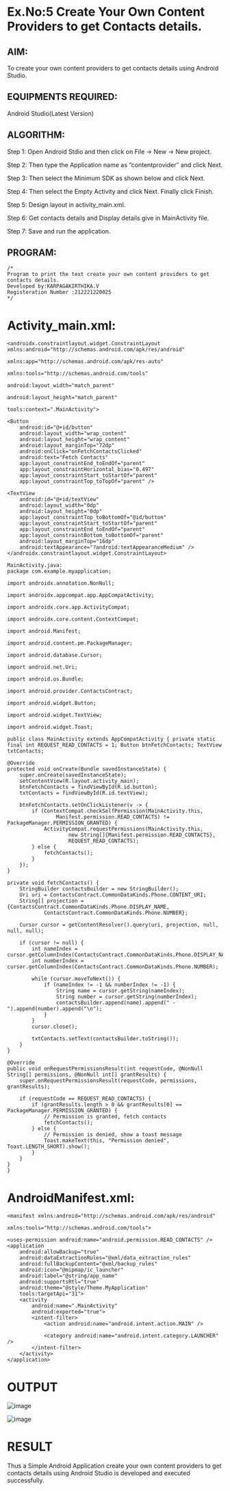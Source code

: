 
# Ex.No:5 Create Your Own Content Providers to get Contacts details.


## AIM:

To create your own content providers to get contacts details using Android Studio.

## EQUIPMENTS REQUIRED:

Android Studio(Latest Version)

## ALGORITHM:

Step 1: Open Android Stdio and then click on File -> New -> New project.

Step 2: Then type the Application name as “contentprovider″ and click Next. 

Step 3: Then select the Minimum SDK as shown below and click Next.

Step 4: Then select the Empty Activity and click Next. Finally click Finish.

Step 5: Design layout in activity_main.xml.

Step 6: Get contacts details and Display details give in MainActivity file.

Step 7: Save and run the application.

## PROGRAM:
```
/*
Program to print the text create your own content providers to get contacts details.
Developed by:KARPAGAKIRTHIKA.V
Registeration Number :212221220025
*/
```


# Activity_main.xml:
```
<androidx.constraintlayout.widget.ConstraintLayout xmlns:android="http://schemas.android.com/apk/res/android"

xmlns:app="http://schemas.android.com/apk/res-auto"

xmlns:tools="http://schemas.android.com/tools"

android:layout_width="match_parent"

android:layout_height="match_parent"

tools:context=".MainActivity">

<Button
    android:id="@+id/button"
    android:layout_width="wrap_content"
    android:layout_height="wrap_content"
    android:layout_marginTop="72dp"
    android:onClick="onFetchContactsClicked"
    android:text="Fetch Contacts"
    app:layout_constraintEnd_toEndOf="parent"
    app:layout_constraintHorizontal_bias="0.497"
    app:layout_constraintStart_toStartOf="parent"
    app:layout_constraintTop_toTopOf="parent" />

<TextView
    android:id="@+id/textView"
    android:layout_width="0dp"
    android:layout_height="0dp"
    app:layout_constraintTop_toBottomOf="@id/button"
    app:layout_constraintStart_toStartOf="parent"
    app:layout_constraintEnd_toEndOf="parent"
    app:layout_constraintBottom_toBottomOf="parent"
    android:layout_marginTop="16dp"
    android:textAppearance="?android:textAppearanceMedium" />
</androidx.constraintlayout.widget.ConstraintLayout>

MainActivity.java:
package com.example.myapplication;

import androidx.annotation.NonNull;

import androidx.appcompat.app.AppCompatActivity;

import androidx.core.app.ActivityCompat;

import androidx.core.content.ContextCompat;

import android.Manifest;

import android.content.pm.PackageManager;

import android.database.Cursor;

import android.net.Uri;

import android.os.Bundle;

import android.provider.ContactsContract;

import android.widget.Button;

import android.widget.TextView;

import android.widget.Toast;

public class MainActivity extends AppCompatActivity { private static final int REQUEST_READ_CONTACTS = 1; Button btnFetchContacts; TextView txtContacts;

@Override
protected void onCreate(Bundle savedInstanceState) {
    super.onCreate(savedInstanceState);
    setContentView(R.layout.activity_main);
    btnFetchContacts = findViewById(R.id.button);
    txtContacts = findViewById(R.id.textView);

    btnFetchContacts.setOnClickListener(v -> {
        if (ContextCompat.checkSelfPermission(MainActivity.this,
                Manifest.permission.READ_CONTACTS) != PackageManager.PERMISSION_GRANTED) {
            ActivityCompat.requestPermissions(MainActivity.this,
                    new String[]{Manifest.permission.READ_CONTACTS},
                    REQUEST_READ_CONTACTS);
        } else {
            fetchContacts();
        }
    });
}

private void fetchContacts() {
    StringBuilder contactsBuilder = new StringBuilder();
    Uri uri = ContactsContract.CommonDataKinds.Phone.CONTENT_URI;
    String[] projection = {ContactsContract.CommonDataKinds.Phone.DISPLAY_NAME,
            ContactsContract.CommonDataKinds.Phone.NUMBER};

    Cursor cursor = getContentResolver().query(uri, projection, null, null, null);

    if (cursor != null) {
        int nameIndex = cursor.getColumnIndex(ContactsContract.CommonDataKinds.Phone.DISPLAY_NAME);
        int numberIndex = cursor.getColumnIndex(ContactsContract.CommonDataKinds.Phone.NUMBER);

        while (cursor.moveToNext()) {
            if (nameIndex != -1 && numberIndex != -1) {
                String name = cursor.getString(nameIndex);
                String number = cursor.getString(numberIndex);
                contactsBuilder.append(name).append(" - ").append(number).append("\n");
            }
        }
        cursor.close();

        txtContacts.setText(contactsBuilder.toString());
    }
}

@Override
public void onRequestPermissionsResult(int requestCode, @NonNull String[] permissions, @NonNull int[] grantResults) {
    super.onRequestPermissionsResult(requestCode, permissions, grantResults);

    if (requestCode == REQUEST_READ_CONTACTS) {
        if (grantResults.length > 0 && grantResults[0] == PackageManager.PERMISSION_GRANTED) {
            // Permission is granted, fetch contacts
            fetchContacts();
        } else {
            // Permission is denied, show a toast message
            Toast.makeText(this, "Permission denied", Toast.LENGTH_SHORT).show();
        }
    }
}
}
```
# AndroidManifest.xml:
```
<manifest xmlns:android="http://schemas.android.com/apk/res/android"

xmlns:tools="http://schemas.android.com/tools">

<uses-permission android:name="android.permission.READ_CONTACTS" />
<application
    android:allowBackup="true"
    android:dataExtractionRules="@xml/data_extraction_rules"
    android:fullBackupContent="@xml/backup_rules"
    android:icon="@mipmap/ic_launcher"
    android:label="@string/app_name"
    android:supportsRtl="true"
    android:theme="@style/Theme.MyApplication"
    tools:targetApi="31">
    <activity
        android:name=".MainActivity"
        android:exported="true">
        <intent-filter>
            <action android:name="android.intent.action.MAIN" />

            <category android:name="android.intent.category.LAUNCHER" />
        </intent-filter>
    </activity>
</application>
```
  
# OUTPUT

  ![image](https://github.com/KARPAGAKIRTHIKA/Mobile-Application-Development/assets/103020162/c697a592-8840-4ef0-9da9-ecf6be555562)

  ![image](https://github.com/KARPAGAKIRTHIKA/Mobile-Application-Development/assets/103020162/cba8483c-c499-491f-a5c1-907a95659047)


# RESULT

Thus a Simple Android Application create your own content providers to get contacts details using Android Studio is developed and executed successfully.
